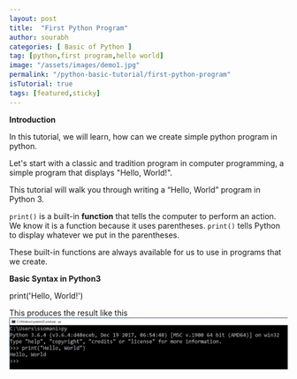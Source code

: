 ```yaml
---
layout: post
title:  "First Python Program"
author: sourabh
categories: [ Basic of Python ]
tag: [python,first program,hello world]
image: "/assets/images/demo1.jpg"
permalink: "/python-basic-tutorial/first-python-program"
isTutorial: true
tags: [featured,sticky]
---
```


**Introduction**

In this tutorial, we will learn, how can we create simple python program in python.

Let's start with a classic and tradition program in computer programming, a simple program that displays "Hello, World!".

This tutorial will walk you through writing a “Hello, World” program in Python 3.

`print()` is a built-in **function** that tells the computer to perform an action. We know it is a function because it uses parentheses. `print()` tells Python to display whatever we put in the parentheses.

These built-in functions are always available for us to use in programs that we create.

**Basic Syntax in Python3**

print('Hello, World!')

This produces the result like this
![First Python Program Output](https://raw.githubusercontent.com/sourabhsomani/imgs/gh-pages/tutorials/first-python-program/first-python-program.PNG)
